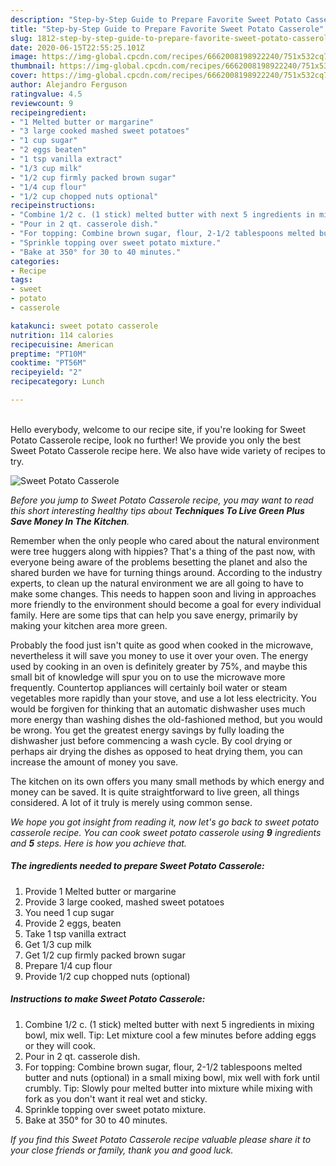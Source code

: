```yaml
---
description: "Step-by-Step Guide to Prepare Favorite Sweet Potato Casserole"
title: "Step-by-Step Guide to Prepare Favorite Sweet Potato Casserole"
slug: 1812-step-by-step-guide-to-prepare-favorite-sweet-potato-casserole
date: 2020-06-15T22:55:25.101Z
image: https://img-global.cpcdn.com/recipes/6662008198922240/751x532cq70/sweet-potato-casserole-recipe-main-photo.jpg
thumbnail: https://img-global.cpcdn.com/recipes/6662008198922240/751x532cq70/sweet-potato-casserole-recipe-main-photo.jpg
cover: https://img-global.cpcdn.com/recipes/6662008198922240/751x532cq70/sweet-potato-casserole-recipe-main-photo.jpg
author: Alejandro Ferguson
ratingvalue: 4.5
reviewcount: 9
recipeingredient:
- "1 Melted butter or margarine"
- "3 large cooked mashed sweet potatoes"
- "1 cup sugar"
- "2 eggs beaten"
- "1 tsp vanilla extract"
- "1/3 cup milk"
- "1/2 cup firmly packed brown sugar"
- "1/4 cup flour"
- "1/2 cup chopped nuts optional"
recipeinstructions:
- "Combine 1/2 c. (1 stick) melted butter with next 5 ingredients in mixing bowl, mix well. Tip: Let mixture cool a few minutes before adding eggs or they will cook."
- "Pour in 2 qt. casserole dish."
- "For topping: Combine brown sugar, flour, 2-1/2 tablespoons melted butter and nuts (optional) in a small mixing bowl, mix well with fork until crumbly. Tip: Slowly pour melted butter into mixture while mixing with fork as you don&#39;t want it real wet and sticky."
- "Sprinkle topping over sweet potato mixture."
- "Bake at 350° for 30 to 40 minutes."
categories:
- Recipe
tags:
- sweet
- potato
- casserole

katakunci: sweet potato casserole 
nutrition: 114 calories
recipecuisine: American
preptime: "PT10M"
cooktime: "PT56M"
recipeyield: "2"
recipecategory: Lunch

---
```

<br>
Hello everybody, welcome to our recipe site, if you're looking for Sweet Potato Casserole recipe, look no further! We provide you only the best Sweet Potato Casserole recipe here. We also have wide variety of recipes to try.
<br>


![Sweet Potato Casserole](https://img-global.cpcdn.com/recipes/6662008198922240/751x532cq70/sweet-potato-casserole-recipe-main-photo.jpg)

<i>Before you jump to Sweet Potato Casserole recipe, you may want to read this short interesting healthy tips about 
<strong>Techniques To Live Green Plus Save Money In The Kitchen</strong>.</i>
</br>

Remember when the only people who cared about the natural environment were tree huggers along with hippies? That's a thing of the past now, with everyone being aware of the problems besetting the planet and also the shared burden we have for turning things around. According to the industry experts, to clean up the natural environment we are all going to have to make some changes. This needs to happen soon and living in approaches more friendly to the environment should become a goal for every individual family. Here are some tips that can help you save energy, primarily by making your kitchen area more green.

Probably the food just isn't quite as good when cooked in the microwave, nevertheless it will save you money to use it over your oven. The energy used by cooking in an oven is definitely greater by 75%, and maybe this small bit of knowledge will spur you on to use the microwave more frequently. Countertop appliances will certainly boil water or steam vegetables more rapidly than your stove, and use a lot less electricity. You would be forgiven for thinking that an automatic dishwasher uses much more energy than washing dishes the old-fashioned method, but you would be wrong. You get the greatest energy savings by fully loading the dishwasher just before commencing a wash cycle. By cool drying or perhaps air drying the dishes as opposed to heat drying them, you can increase the amount of money you save.

The kitchen on its own offers you many small methods by which energy and money can be saved. It is quite straightforward to live green, all things considered. A lot of it truly is merely using common sense.


<i>We hope you got insight from reading it, now let's go back to sweet potato casserole recipe. You can cook sweet potato casserole using <strong>9</strong> ingredients and <strong>5</strong> steps. Here is how you achieve that.
</i>

##### The ingredients needed to prepare Sweet Potato Casserole:

1. Provide 1 Melted butter or margarine
1. Provide 3 large cooked, mashed sweet potatoes
1. You need 1 cup sugar
1. Provide 2 eggs, beaten
1. Take 1 tsp vanilla extract
1. Get 1/3 cup milk
1. Get 1/2 cup firmly packed brown sugar
1. Prepare 1/4 cup flour
1. Provide 1/2 cup chopped nuts (optional)


##### Instructions to make Sweet Potato Casserole:

1. Combine 1/2 c. (1 stick) melted butter with next 5 ingredients in mixing bowl, mix well. Tip: Let mixture cool a few minutes before adding eggs or they will cook.
1. Pour in 2 qt. casserole dish.
1. For topping: Combine brown sugar, flour, 2-1/2 tablespoons melted butter and nuts (optional) in a small mixing bowl, mix well with fork until crumbly. Tip: Slowly pour melted butter into mixture while mixing with fork as you don&#39;t want it real wet and sticky.
1. Sprinkle topping over sweet potato mixture.
1. Bake at 350° for 30 to 40 minutes.


<i>If you find this Sweet Potato Casserole recipe valuable please share it to your close friends or family, thank you and good luck.</i>

